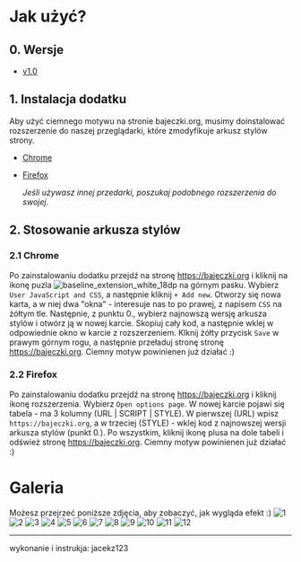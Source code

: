 # Jak użyć?
## 0. Wersje
* [v1.0](css/bajeczkiorg-darkmode_v1.0.css)

## 1. Instalacja dodatku
Aby użyć ciemnego motywu na stronie bajeczki.org, musimy doinstalować rozszerzenie do naszej przeglądarki, które zmodyfikuje arkusz stylów strony.
* [Chrome](https://chrome.google.com/webstore/detail/user-javascript-and-css/nbhcbdghjpllgmfilhnhkllmkecfmpld)
* [Firefox](https://addons.mozilla.org/pl/firefox/addon/custom-style-script/)

  _Jeśli używasz innej przedarki, poszukaj podobnego rozszerzenia do swojej._

## 2. Stosowanie arkusza stylów
### 2.1 Chrome
Po zainstalowaniu dodatku przejdź na stronę https://bajeczki.org i kliknij na ikonę puzla ![baseline_extension_white_18dp](https://user-images.githubusercontent.com/68116256/127508141-294f2e1e-60be-4f7f-85bd-0f59fd228d28.png) na górnym pasku. Wybierz `User JavaScript and CSS`, a następnie kliknij `+ Add new`. Otworzy się nowa karta, a w niej dwa "okna" - interesuje nas to po prawej, z napisem `CSS` na żółtym tle. Następnie, z punktu 0., wybierz najnowszą wersję arkusza stylów i otwórz ją w nowej karcie. Skopiuj cały kod, a następnie wklej w odpowiednie okno w karcie z rozszerzeniem. Klknij żółty przycisk `Save` w prawym górnym rogu, a następnie przeładuj stronę stronę https://bajeczki.org. Ciemny motyw powinienen już działać :)
### 2.2 Firefox
Po zainstalowaniu dodatku przejdź na stronę https://bajeczki.org i kliknij ikonę rozszerzenia. Wybierz `Open options page`. W nowej karcie pojawi się tabela - ma 3 kolumny (URL | SCRIPT | STYLE). W pierwszej (URL) wpisz `https://bajeczki.org`, a w trzeciej (STYLE) - wklej kod z najnowszej wersji arkusza stylów (punkt 0.). Po wszystkim, kliknij ikonę plusa na dole tabeli i odśwież stronę https://bajeczki.org. Ciemny motyw powinienen już działać :)

# Galeria
Możesz przejrzeć poniższe zdjęcia, aby zobaczyć, jak wygląda efekt :)
![1](https://user-images.githubusercontent.com/68116256/127512431-d9cef7ae-48b1-4602-96b9-c10eb85259f0.png)
![2](https://user-images.githubusercontent.com/68116256/127512433-ec016294-63e7-41c5-82d2-1143c5226f4c.png)
![3](https://user-images.githubusercontent.com/68116256/127512442-9a3c4e08-06ba-4b48-a1d9-39d1e8d95c87.png)
![4](https://user-images.githubusercontent.com/68116256/127512449-ef060dc1-df08-47c2-a0f5-ebe7099d0687.png)
![5](https://user-images.githubusercontent.com/68116256/127512453-e50b4458-a784-480e-b564-000a369afacd.png)
![6](https://user-images.githubusercontent.com/68116256/127512459-fbe0c970-476b-4cde-b665-f7d520327daa.png)
![7](https://user-images.githubusercontent.com/68116256/127512460-e5aed94c-66e7-4ff6-9269-c60711316020.png)
![8](https://user-images.githubusercontent.com/68116256/127512461-1bd74814-220e-4360-8e35-525844aac450.png)
![9](https://user-images.githubusercontent.com/68116256/127512464-c4cc6dd5-f8b4-4249-ac4b-d8a9cc34bdaa.png)
![10](https://user-images.githubusercontent.com/68116256/127512465-53019614-209f-4d91-a1ec-932d46aa33ab.png)
![11](https://user-images.githubusercontent.com/68116256/127512467-63401247-0bf9-420c-974f-d6e0a253aecf.png)
![12](https://user-images.githubusercontent.com/68116256/127512470-9a9a4dd7-31ae-4d31-a96f-da1f4416850f.png)
<hr>

wykonanie i instrukja: jacekz123
